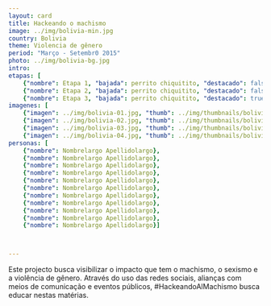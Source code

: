 ```yaml
---
layout: card
title: Hackeando o machismo
image: ../img/bolivia-min.jpg
country: Bolivia
theme: Violencia de gênero
period: "Março - Setembr0 2015"
photo: ../img/bolivia-bg.jpg
intro:
etapas: [
	{"nombre": Etapa 1, "bajada": perrito chiquitito, "destacado": false}, 
	{"nombre": Etapa 2, "bajada": perrito chiquitito, "destacado": false},
	{"nombre": Etapa 3, "bajada": perrito chiquitito, "destacado": true}] 
imagenes: [
	{"imagen": ../img/bolivia-01.jpg, "thumb": ../img/thumbnails/bolivia-01.jpg}, 
	{"imagen": ../img/bolivia-02.jpg, "thumb": ../img/thumbnails/bolivia-02.jpg}, 
	{"imagen": ../img/bolivia-03.jpg, "thumb": ../img/thumbnails/bolivia-03.jpg}, 
	{"imagen": ../img/bolivia-04.jpg, "thumb": ../img/thumbnails/bolivia-04.jpg}]
personas: [
	{"nombre": Nombrelargo Apellidolargo},
	{"nombre": Nombrelargo Apellidolargo},
	{"nombre": Nombrelargo Apellidolargo},
	{"nombre": Nombrelargo Apellidolargo},
	{"nombre": Nombrelargo Apellidolargo},
	{"nombre": Nombrelargo Apellidolargo},
	{"nombre": Nombrelargo Apellidolargo},
	{"nombre": Nombrelargo Apellidolargo},
	{"nombre": Nombrelargo Apellidolargo},
	{"nombre": Nombrelargo Apellidolargo},
	{"nombre": Nombrelargo Apellidolargo}]



---
```


Este projecto busca visibilizar o impacto que tem o machismo, o sexismo e a violência de gênero. Através do uso das redes sociais, alianças com meios de comunicação e eventos públicos, #HackeandoAlMachismo busca educar nestas matérias.
